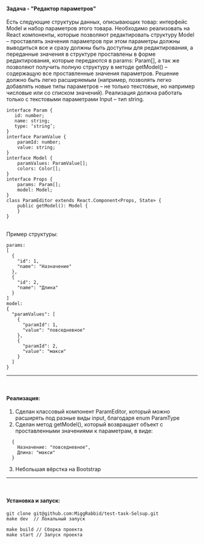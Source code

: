 #### Задача - "Редактор параметров"
Есть следующие структуры данных, описывающих товар: интерфейс Model и набор параметров этого товара.
Необходимо реализовать на React компоненты, которые позволяют редактировать структуру Model – проставлять значения параметров при этом параметры должны выводиться все и сразу должны быть доступны для редактирования, а переданные значения в структуре проставлены в форме редактирования, которые передаются в params: Param[], а так же позволяют получить полную структуру в методе getModel() – содержащую все проставленные значения параметров.
Решение должно быть легко расширяемым (например, позволять легко добавлять новые типы параметров – не только текстовые, но например числовые или со списком значений).
Реализация должна работать только с текстовыми параметрами Input – тип string.

```
interface Param {
   id: number;
   name: string;
   type: ‘string’;
}
interface ParamValue {
    paramId: number;
    value: string;
}
interface Model {
    paramValues: ParamValue[];
    colors: Color[];
}
interface Props {
    params: Param[];
    model: Model;
}
class ParamEditor extends React.Component<Props, State> {
    public getModel(): Model {
    }
}
```
<br/>
Пример структуры:

```
params:
[
  {
    "id": 1,
    "name": "Назначение"
  },
  {
    "id": 2,
    "name": "Длина"
  }
]
model:
{
  "paramValues": [
    {
      "paramId": 1,
      "value": "повседневное"
    },
    {
      "paramId": 2,
      "value": "макси"
    }
  ] 
}
```
---
<br/>

#### Реализация:
1. Сделан классовый компонент ParamEditor, который можно расширять под разные виды input, благодаря enum ParamType
2. Сделан метод getModel(), который возвращает объект с проставленными значениями к параметрам, в виде:
```
  {
    Назначение: "повседневное",
    Длина: "макси"
  }
```
3. Небольшая вёрстка на Bootstrap
---
<br/>

#### Установка и запуск:
```
git clone git@github.com:MiggRabbid/test-task-Selsup.git
make dev  // Локальный запуск

make build // Сборка проекта
make start // Запуск проекта
```